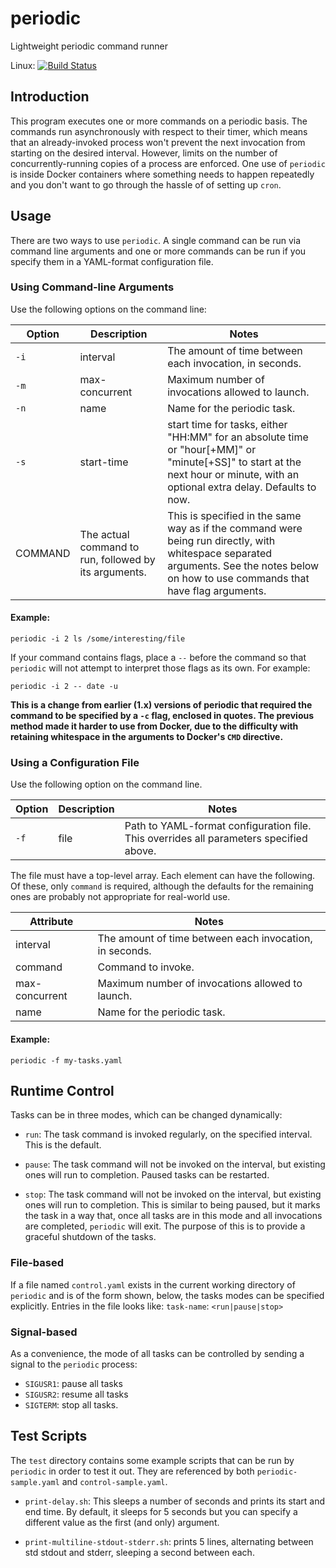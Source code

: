 # periodic

Lightweight periodic command runner

Linux: [![Build Status](https://travis-ci.org/cmusser/periodic.svg?branch=master)](https://travis-ci.org/cmusser/periodic)

## Introduction

This program executes one or more commands on a periodic basis. The
commands run asynchronously with respect to their timer, which means
that an already-invoked process won't prevent the next invocation from
starting on the desired interval. However, limits on the number of
concurrently-running copies of a process are enforced. One use of
`periodic` is inside Docker containers where something needs to happen
repeatedly and you don't want to go through the hassle of of setting
up `cron`.

## Usage

There are two ways to use `periodic`. A single command can be run via
command line arguments and one or more commands can be run if you
specify them in a YAML-format configuration file.

### Using Command-line Arguments
Use the following options on the command line:

|Option|Description|Notes|
|---|---|---|
|`-i`|interval |The amount of time between each invocation, in seconds.|
|`-m`|max-concurrent|Maximum number of invocations allowed to launch.|
|`-n`|name|Name for the periodic task.|
|`-s`|start-time|start time for tasks, either "HH:MM" for an absolute time or "hour[+MM]" or "minute[+SS]" to start at the next hour or minute, with an optional extra delay. Defaults to now.|
|COMMAND|The actual command to run, followed by its arguments.|This is specified in the same way as if the command were being run directly, with whitespace separated arguments. See the notes below on how to use commands that have flag arguments.|


#### Example:

	periodic -i 2 ls /some/interesting/file

If your command contains flags, place a `--` before the command so that `periodic` will not attempt to interpret those flags as its own. For example:

	periodic -i 2 -- date -u

**This is a change from earlier (1.x) versions of periodic that
required the command to be specified by a `-c` flag, enclosed in
quotes. The previous method made it harder to use from Docker, due to
the difficulty with retaining whitespace in the arguments to Docker's
`CMD` directive.**

### Using a Configuration File

Use the following option on the command line.

|Option|Description|Notes|
|---|---|---|
|`-f`|file |Path to YAML-format configuration file. This overrides all parameters specified above.|

The file must have a top-level array. Each element can have the following.
Of these, only `command` is required, although the defaults for the remaining
ones are probably not appropriate for real-world use.

|Attribute|Notes|
|---|---|
|interval |The amount of time between each invocation, in seconds.|
|command |Command to invoke.|
|max-concurrent|Maximum number of invocations allowed to launch.|
|name|Name for the periodic task.|

#### Example:

	periodic -f my-tasks.yaml

## Runtime Control

 Tasks can be in three modes, which can be changed dynamically:

- `run`: The task command is invoked regularly, on the specified
  interval. This is the default.

- `pause`: The task command will not be invoked on the interval, but
  existing ones will run to completion. Paused tasks can be restarted.

- `stop`: The task command will not be invoked on the interval, but
  existing ones will run to completion. This is similar to being
  paused, but it marks the task in a way that, once all tasks are in
  this mode and all invocations are completed, `periodic` will
  exit. The purpose of this is to provide a graceful shutdown of the
  tasks.

### File-based

If a file named `control.yaml` exists in the current working directory
of `periodic` and is of the form shown, below, the tasks modes can
be specified explicitly. Entries in the file looks like:
`task-name`: `<run|pause|stop>`

### Signal-based

As a convenience, the mode of all tasks can be controlled by sending a
signal to the `periodic` process:

- `SIGUSR1`: pause all tasks
- `SIGUSR2`: resume all tasks
- `SIGTERM`: stop all tasks.

## Test Scripts

The `test` directory contains some example scripts that can be run by
`periodic` in order to test it out. They are referenced by both
`periodic-sample.yaml` and `control-sample.yaml`.

- `print-delay.sh`: This sleeps a number of seconds and prints its
  start and end time. By default, it sleeps for 5 seconds but you
  can specify a different value as the first (and only) argument.

- `print-multiline-stdout-stderr.sh`: prints 5 lines, alternating
   between std stdout and stderr, sleeping a second between each.
